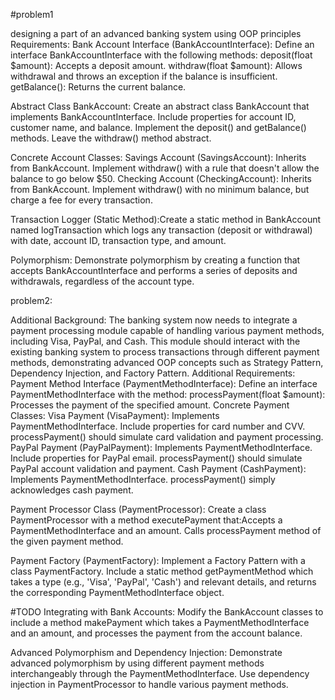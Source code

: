 
#problem1





designing a part of an advanced banking system using OOP principles
Requirements:
Bank Account Interface (BankAccountInterface):
Define an interface BankAccountInterface with the following methods:
deposit(float $amount): Accepts a deposit amount.
withdraw(float $amount): Allows withdrawal and throws an exception if the balance is insufficient.
getBalance(): Returns the current balance.

Abstract Class BankAccount:
Create an abstract class BankAccount that implements BankAccountInterface.
Include properties for account ID, customer name, and balance.
Implement the deposit() and getBalance() methods.
Leave the withdraw() method abstract.

Concrete Account Classes:
Savings Account (SavingsAccount): Inherits from BankAccount.
Implement withdraw() with a rule that doesn't allow the balance to go below $50.
Checking Account (CheckingAccount): Inherits from BankAccount.
Implement withdraw() with no minimum balance, but charge a fee for every transaction.

Transaction Logger (Static Method):Create a static method in BankAccount named logTransaction which logs any transaction (deposit or withdrawal) with date,
account ID, transaction type, and amount.


Polymorphism:
Demonstrate polymorphism by creating a function that accepts BankAccountInterface and performs a series of deposits and withdrawals, regardless of the account type.




problem2:






Additional Background:
The banking system now needs to integrate a payment processing module capable of handling various payment methods, including Visa, PayPal, and Cash. This module should interact with the existing banking system to process transactions through different payment methods, demonstrating advanced OOP concepts such as Strategy Pattern, Dependency Injection, and Factory Pattern.
Additional Requirements:
Payment Method Interface (PaymentMethodInterface):
Define an interface PaymentMethodInterface with the method:
processPayment(float $amount): Processes the payment of the specified amount.
Concrete Payment Classes:
Visa Payment (VisaPayment): Implements PaymentMethodInterface.
Include properties for card number and CVV.
processPayment() should simulate card validation and payment processing.
PayPal Payment (PayPalPayment): Implements PaymentMethodInterface.
Include properties for PayPal email.
processPayment() should simulate PayPal account validation and payment.
Cash Payment (CashPayment): Implements PaymentMethodInterface.
processPayment() simply acknowledges cash payment.

Payment Processor Class (PaymentProcessor):
Create a class PaymentProcessor with a method executePayment that:Accepts a PaymentMethodInterface and an amount.
Calls processPayment method of the given payment method.

Payment Factory (PaymentFactory):
Implement a Factory Pattern with a class PaymentFactory.
Include a static method getPaymentMethod which takes a type (e.g., 'Visa', 'PayPal', 'Cash') and relevant details, and returns the corresponding PaymentMethodInterface object.

#TODO
Integrating with Bank Accounts:
Modify the BankAccount classes to include a method makePayment which takes a PaymentMethodInterface and an amount, and processes the payment from the account balance.


Advanced Polymorphism and Dependency Injection:
Demonstrate advanced polymorphism by using different payment methods interchangeably through the PaymentMethodInterface.
Use dependency injection in PaymentProcessor to handle various payment methods.
